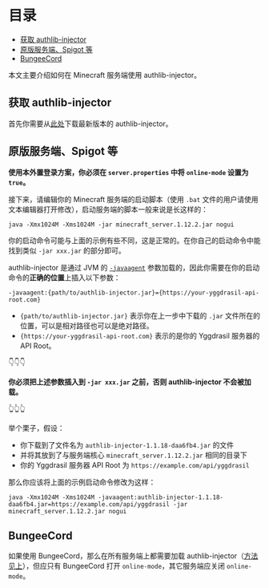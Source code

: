 <!-- START doctoc generated TOC please keep comment here to allow auto update -->
<!-- DON'T EDIT THIS SECTION, INSTEAD RE-RUN doctoc TO UPDATE -->
目录
=================

- [获取 authlib-injector](#%E8%8E%B7%E5%8F%96-authlib-injector)
- [原版服务端、Spigot 等](#%E5%8E%9F%E7%89%88%E6%9C%8D%E5%8A%A1%E7%AB%AFspigot-%E7%AD%89)
- [BungeeCord](#bungeecord)

<!-- END doctoc generated TOC please keep comment here to allow auto update -->

本文主要介绍如何在 Minecraft 服务端使用 authlib-injector。

## 获取 authlib-injector

首先你需要从[此处](https://authlib-injector.yushi.moe/~download/)下载最新版本的 authlib-injector。

## 原版服务端、Spigot 等

**使用本外置登录方案，你必须在 `server.properties` 中将 `online-mode` 设置为 `true`。**

接下来，请编辑你的 Minecraft 服务端的启动脚本（使用 `.bat` 文件的用户请使用文本编辑器打开修改），启动服务端的脚本一般来说是长这样的：

```
java -Xmx1024M -Xms1024M -jar minecraft_server.1.12.2.jar nogui
```

你的启动命令可能与上面的示例有些不同，这是正常的。在你自己的启动命令中能找到类似 `-jar xxx.jar` 的部分即可。

authlib-injector 是通过 JVM 的 [`-javaagent`](https://github.com/yushijinhun/authlib-injector/wiki/%E5%90%AF%E5%8A%A8%E5%99%A8%E6%8A%80%E6%9C%AF%E8%A7%84%E8%8C%83#%E6%B7%BB%E5%8A%A0-jvm-%E5%8F%82%E6%95%B0) 参数加载的，因此你需要在你的启动命令的**正确的位置**上插入以下参数：

```
-javaagent:{path/to/authlib-injector.jar}={https://your-yggdrasil-api-root.com}
```

- `{path/to/authlib-injector.jar}` 表示你在上一步中下载的 `.jar` 文件所在的位置，可以是相对路径也可以是绝对路径。
- `{https://your-yggdrasil-api-root.com}` 表示的是你的 Yggdrasil 服务器的 API Root。

👇👇👇

**你必须把上述参数插入到 `-jar xxx.jar` 之前，否则 authlib-injector 不会被加载。**

👆👆👆

举个栗子，假设：

- 你下载到了文件名为 `authlib-injector-1.1.18-daa6fb4.jar` 的文件
- 并将其放到了与服务端核心 `minecraft_server.1.12.2.jar` 相同的目录下
- 你的 Yggdrasil 服务器 API Root 为 `https://example.com/api/yggdrasil`

那么你应该将上面的示例启动命令修改为这样：

```
java -Xmx1024M -Xms1024M -javaagent:authlib-injector-1.1.18-daa6fb4.jar=https://example.com/api/yggdrasil -jar minecraft_server.1.12.2.jar nogui
```

## BungeeCord

如果使用 BungeeCord，那么在所有服务端上都需要加载 authlib-injector（[方法见上](#原版服务端spigot-等)），但应只有 BungeeCord 打开 `online-mode`，其它服务端应关闭 `online-mode`。
